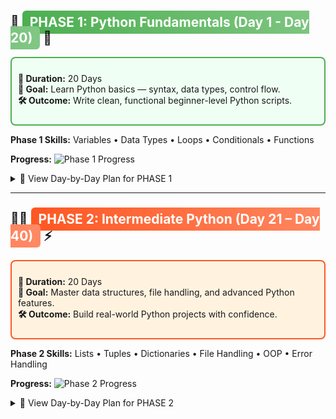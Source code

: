 ## 🔰 <span style="background: linear-gradient(90deg, #4CAF50, #81C784); color:white; padding:6px 12px; border-radius:6px;">PHASE 1: Python Fundamentals (Day 1 - Day 20)</span> 🌱
<div style="border: 2px solid #4CAF50; padding: 10px; border-radius: 8px; background-color: #F0FFF4;">
  <p><b>📅 Duration:</b> 20 Days<br>
  <b>🎯 Goal:</b> Learn Python basics — syntax, data types, control flow.<br>
  <b>🛠 Outcome:</b> Write clean, functional beginner-level Python scripts.</p>
</div>

**Phase 1 Skills:** Variables • Data Types • Loops • Conditionals • Functions

**Progress:**
![Phase 1 Progress](https://progress-bar.dev/50/?title=Phase%201&color=4CAF50)

<details>
<summary>📅 View Day-by-Day Plan for PHASE 1</summary>

| **Day**  | **Description**                      | **Notes**                                                                                                                                            | **Code**                                                                                                                                          |
|----------|------------------------------------|------------------------------------------------------------------------------------------------------------------------------------------------------|---------------------------------------------------------------------------------------------------------------------------------------------------|
| **Day 1**  | *Hello World & Setup*               | 📄 [Notes](https://github.com/vinayakmishra4/PYTHON-FROM-BASIC-TO-ADVANCE/blob/main/DAY-1-Hello_World-Setup/DAY-1.md)                                |                                                                                                                                                   |
| **Day 2**  | *Pip and Modules*                  | 📄 [Notes](https://github.com/vinayakmishra4/PYTHON-FROM-BASIC-TO-ADVANCE/blob/main/DAY-2-Pip-Modules/DAY-2.md)                                        | 💻 [Code](https://github.com/vinayakmishra4/PYTHON-FROM-BASIC-TO-ADVANCE/blob/main/DAY-2-Pip-Modules/Pimod.py)                                      |
| **Day 3**  | *First Program*                   | 📄 [Notes](https://github.com/vinayakmishra4/PYTHON-FROM-BASIC-TO-ADVANCE/blob/main/DAY-3-First_Program/DAY-3.md)                                     | 💻 [Code](https://github.com/vinayakmishra4/PYTHON-FROM-BASIC-TO-ADVANCE/blob/main/DAY-3-First_Program/FirstProgram.py)                            |
| **Day 4**  | *Comments & Escape Sequences*     | 📄 [Notes](https://github.com/vinayakmishra4/PYTHON-FROM-BASIC-TO-ADVANCE/blob/main/DAY-4-Comments-Escaping-Sequnece-Character/DAY-4.md)             | 💻 [Code](https://github.com/vinayakmishra4/PYTHON-FROM-BASIC-TO-ADVANCE/blob/main/DAY-4-Comments-Escaping-Sequnece-Character/CoEsSe.py)           |
| **Day 5**  | *Variables & Data Types*          | 📄 [Notes](https://github.com/vinayakmishra4/PYTHON-FROM-BASIC-TO-ADVANCE/blob/main/DAY-5-Variables-Data-Types/DAY-5.md)                              | 💻 [Code](https://github.com/vinayakmishra4/PYTHON-FROM-BASIC-TO-ADVANCE/blob/main/DAY-5-Variables-Data-Types/VarDa.py)                             |
| **Day 6**  | *Operators*                      | 📄 [Notes](https://github.com/vinayakmishra4/PYTHON-FROM-BASIC-TO-ADVANCE/blob/main/DAY-6-EX-1/DAY-6.md)                                              | 💻 [Code](https://github.com/vinayakmishra4/PYTHON-FROM-BASIC-TO-ADVANCE/blob/main/DAY-6-EX-1/calc.py)                                              |
| **Day 7**  | *Type Casting*                  | 📄 [Notes](https://github.com/vinayakmishra4/PYTHON-FROM-BASIC-TO-ADVANCE/blob/main/DAY-7-Type-Casting/DAY-7.md)                                      | 💻 [Code](https://github.com/vinayakmishra4/PYTHON-FROM-BASIC-TO-ADVANCE/blob/main/DAY-7-Type-Casting/typecasting.py)                              |
| **Day 8**  | *Input (Scanner)*               | 📄 [Notes](https://github.com/vinayakmishra4/PYTHON-FROM-BASIC-TO-ADVANCE/blob/main/DAY-8-Input/DAY-8.md)                                             | 💻 [Code](https://github.com/vinayakmishra4/PYTHON-FROM-BASIC-TO-ADVANCE/blob/main/DAY-8-Input/Input.py)                                           |
| **Day 9**  | *Strings*                      | 📄 [Notes](https://github.com/vinayakmishra4/PYTHON-FROM-BASIC-TO-ADVANCE/blob/main/DAY-9-Strings/DAY-9.md)                                          | 💻 [Code](https://github.com/vinayakmishra4/PYTHON-FROM-BASIC-TO-ADVANCE/blob/main/DAY-9-Strings/Str.py)                                           |
| **Day 10** | *String Slicing & Operations*   | 📄 [Notes](https://github.com/vinayakmishra4/PYTHON-FROM-BASIC-TO-ADVANCE/blob/main/DAY-10-String-Operations/DAY-10.md)                              | 💻 [Code](https://github.com/vinayakmishra4/PYTHON-FROM-BASIC-TO-ADVANCE/blob/main/DAY-10-String-Operations/Stringop.py)                          |
| **Day 11** | *IF-ELSE Statements*           | 📄 [Notes](https://github.com/vinayakmishra4/PYTHON-FROM-BASIC-TO-ADVANCE/blob/main/DAY-11-IF-ELSE-Statement/DAY-11.md)                              | 💻 [Code](https://github.com/vinayakmishra4/PYTHON-FROM-BASIC-TO-ADVANCE/blob/main/DAY-11-IF-ELSE-Statement/if_else.py)                           |
| **Day 12** | *Exercise*                    |                                                                                                                                                      | 💻 [Code](https://github.com/vinayakmishra4/PYTHON-FROM-BASIC-TO-ADVANCE/blob/main/DAY-12-EX-2/ex2.py)                                              |
| **Day 13** | *Match Case Statement*        | 📄 [Notes](https://github.com/vinayakmishra4/PYTHON-FROM-BASIC-TO-ADVANCE/blob/main/DAY-13-Match-case/DAY-13.md)                                     | 💻 [Code](https://github.com/vinayakmishra4/PYTHON-FROM-BASIC-TO-ADVANCE/blob/main/DAY-13-Match-case/Matchingcase.py)                             |
| **Day 14** | *FOR LOOPS*                  | 📄 [Notes](https://github.com/vinayakmishra4/PYTHON-FROM-BASIC-TO-ADVANCE/blob/main/DAY-14-FOR-LOOPS/DAY-14.md)                                      | 💻 [Code](https://github.com/vinayakmishra4/PYTHON-FROM-BASIC-TO-ADVANCE/blob/main/DAY-14-FOR-LOOPS/Table.py)                                      |
| **Day 15** | *WHILE LOOPS*                | 📄 [Notes](https://github.com/vinayakmishra4/PYTHON-FROM-BASIC-TO-ADVANCE/blob/main/DAY-15-While-Loop/DAY15.md)                                      | 💻 [Code](https://github.com/vinayakmishra4/PYTHON-FROM-BASIC-TO-ADVANCE/blob/main/DAY-15-While-Loop/Sum1to10.py)                                 |
| **Day 16** | *BREAK & CONTINUE*           | 📄 [Notes](https://github.com/vinayakmishra4/PYTHON-FROM-BASIC-TO-ADVANCE/blob/main/DAY-16-Break-and-Continue-Statement/DAY-16.md)                  | 💻 [Code](https://github.com/vinayakmishra4/PYTHON-FROM-BASIC-TO-ADVANCE/blob/main/DAY-16-Break-and-Continue-Statement/day16_break_continue.py)   |
| **Day 17** | *Functions*                 | 📄 [Notes](https://github.com/vinayakmishra4/PYTHON-FROM-BASIC-TO-ADVANCE/blob/main/DAY-17-Functions/DAY17.md)                                       | 💻 [Code](https://github.com/vinayakmishra4/PYTHON-FROM-BASIC-TO-ADVANCE/blob/main/DAY-17-Functions/Primenumber.py)                               |
| **Day 18** | *Function Arguments*        | 📄 [Notes](https://github.com/vinayakmishra4/PYTHON-FROM-BASIC-TO-ADVANCE/blob/main/DAY-18-Functions-Aragumets/DAY-18.md)                           | 💻 [Code](https://github.com/vinayakmishra4/PYTHON-FROM-BASIC-TO-ADVANCE/blob/main/DAY-18-Functions-Aragumets/Funcar.py)                         |
| **Day 19** | *Summary (Review Day)*      | 📄 [Notes](https://github.com/vinayakmishra4/PYTHON-FROM-BASIC-TO-ADVANCE/blob/main/DAY-19-Summary-(Day1%20to%20Day%2019)/DAY-19.md#day-1--introduction-to-python) |                                                                                                                                                   |
| **Day 20** | *My First Python Suite Project* | Apply all your Python basics to build a mini CLI tool suite                                                                                          | 📄 [Notes](https://github.com/vinayakmishra4/Project-My-Python-Suite)                                                                             |
</details>

---

## 🚀🔥 <span style="background: linear-gradient(90deg, #FF5722, #FF8A65); color:white; padding:6px 12px; border-radius:6px;">PHASE 2: Intermediate Python (Day 21 – Day 40)</span> ⚡
<div style="border: 2px solid #FF5722; padding: 10px; border-radius: 8px; background-color: #FFF3E0;">
  <p><b>📅 Duration:</b> 20 Days<br>
  <b>🎯 Goal:</b> Master data structures, file handling, and advanced Python features.<br>
  <b>🛠 Outcome:</b> Build real-world Python projects with confidence.</p>
</div>

**Phase 2 Skills:** Lists • Tuples • Dictionaries • File Handling • OOP • Error Handling

**Progress:**
![Phase 2 Progress](https://progress-bar.dev/0/?title=Phase%202&color=FF5722)

<details>
<summary>📅 View Day-by-Day Plan for PHASE 2</summary>

| **Day**   | **Description**                                               | **Notes**                                                                                                                            | **Code**                                                                                                                              |
|-----------|-----------------------------------------------------------------|--------------------------------------------------------------------------------------------------------------------------------------|----------------------------------------------------------------------------------------------------------------------------------------|
| **Day 21** | *Understand Python lists, their syntax, and how to access elements*         | 📄 [Notes](https://github.com/vinayakmishra4/PYTHON-FROM-BASIC-TO-ADVANCE/blob/main/DAY-21-Intro-to-List/DAY21.md)                   | 💻 [Code](https://github.com/vinayakmishra4/PYTHON-FROM-BASIC-TO-ADVANCE/blob/main/DAY-21-Intro-to-List/IntroLi.py)                    |
| **Day 22** | *Master common Python list methods for manipulating and accessing list data* | 📄 [Notes](https://github.com/vinayakmishra4/PYTHON-FROM-BASIC-TO-ADVANCE/blob/main/DAY-22-List-Methods/DAY-22.md)                   | 💻 [Code](https://github.com/vinayakmishra4/PYTHON-FROM-BASIC-TO-ADVANCE/blob/main/DAY-22-List-Methods/Methodlist.py)                  |
| **Day 23** | *Intro to Tuples*                                              | 📄 [Notes](https://github.com/vinayakmishra4/PYTHON-FROM-BASIC-TO-ADVANCE/blob/main/DAY-23-Tuples/DAT-23.md)                         | 💻 [Code](https://github.com/vinayakmishra4/PYTHON-FROM-BASIC-TO-ADVANCE/blob/main/DAY-23-Tuples/TuplesIntro.py)                       |
</details>